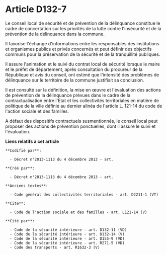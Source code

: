 # Article D132-7

Le conseil local de sécurité et de prévention de la délinquance constitue le cadre de concertation sur les priorités de la
lutte contre l'insécurité et de la prévention de la délinquance dans la commune. 

Il favorise l'échange d'informations entre les responsables des institutions et organismes publics et privés concernés et
peut définir des objectifs communs pour la préservation de la sécurité et de la tranquillité publiques. 

Il assure l'animation et le suivi du contrat local de sécurité lorsque le maire et le préfet de département, après
consultation du procureur de la République et avis du conseil, ont estimé que l'intensité des problèmes de délinquance sur le
territoire de la commune justifiait sa conclusion. 

Il est consulté sur la définition, la mise en œuvre et l'évaluation des actions de prévention de la délinquance prévues dans
le cadre de la contractualisation entre l'Etat et les collectivités territoriales en matière de politique de la ville définie
au dernier alinéa de l'article L. 121-14 du code de l'action sociale et des familles. 

A défaut des dispositifs contractuels susmentionnés, le conseil local peut proposer des actions de prévention ponctuelles,
dont il assure le suivi et l'évaluation.

**Liens relatifs à cet article**

	**Codifié par**:

	  - Décret n°2013-1113 du 4 décembre 2013 - art.

	**Créé par**:

	  - Décret n°2013-1113 du 4 décembre 2013 - art.

	**Anciens textes**:

	  - Code général des collectivités territoriales - art. D2211-1 (VT)

	**Cite**:

	  - Code de l'action sociale et des familles - art. L121-14 (V)

	**Cité par**:

	  - Code de la sécurité intérieure - art. D132-11 (VD)
	  - Code de la sécurité intérieure - art. D132-14 (V)
	  - Code de la sécurité intérieure - art. D155-9 (VD)
	  - Code de la sécurité intérieure - art. R271-5 (VD)
	  - Code des transports - art. R1632-3 (V)
